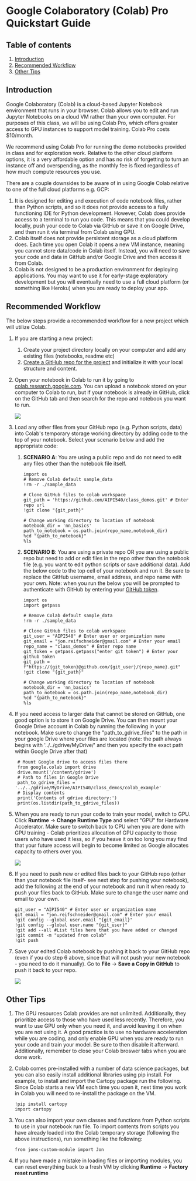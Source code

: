 # Google Colaboratory (Colab) Pro Quickstart Guide

## Table of contents

1. [Introduction](#introduction)
2. [Recommended Workflow](#recommended-workflow)
3. [Other Tips](#other-tips)

## Introduction

Google Colaboratory (Colab) is a cloud-based Jupyter Notebook environment that runs in your browser.  Colab allows you to edit and run Jupyter Notebooks on a cloud VM rather than your own computer.  For purposes of this class, we will be using Colab Pro, which offers greater access to GPU instances to support model training.  Colab Pro costs $10/month.  

We recommend using Colab Pro for running the demo notebooks provided in class and for exploration work.  Relative to the other cloud platform options, it is a very affordable option and has no risk of forgetting to turn an instance off and overspending, as the monthly fee is fixed regardless of how much compute resources you use.

There are a couple downsides to be aware of in using Google Colab relative to one of the full cloud platforms e.g. GCP:  
1) It is designed for editing and execution of code notebook files, rather than Python scripts, and so it does not provide access to a fully functioning IDE for Python development.  However, Colab does provide access to a terminal to run you code.  This means that you could develop locally, push your code to Colab via GitHub or save it on Google Drive, and then run it via terminal from Colab using GPU.
2) Colab itself does not provide persistent storage as a cloud platform does.  Each time you open Colab it opens a new VM instance, meaning you cannot store data/code in Colab itself.  Instead, you will need to save your code and data in GitHub and/or Google Drive and then access it from Colab.  
3) Colab is not designed to be a production environment for deploying applications.  You may want to use it for early-stage exploratory development but you will eventually need to use a full cloud platform (or something like Heroku) when you are ready to deploy your app.

## Recommended Workflow
The below steps provide a recommended workflow for a new project which will utilize Colab.

1) If you are starting a new project:
    1) Create your project directory locally on your computer and add any existing files (notebooks, readme etc)
    2) [Create a GitHub repo for the project](https://docs.github.com/en/github/importing-your-projects-to-github/importing-source-code-to-github/adding-an-existing-project-to-github-using-the-command-line#adding-a-project-to-github-without-github-cli) and initialize it with your local structure and content. 
2) Open your notebook in Colab to run it by going to [colab.research.google.com](colab.research.google.com).  You can upload a notebook stored on your computer to Colab to run, but if your notebook is already in GitHub, click on the GitHub tab and then search for the repo and notebook you want to run.

    ![](.img/colab_openrepo.png)

3) Load any other files from your GitHub repo (e.g. Python scripts, data) into Colab's temporary storage working directory by adding code to the top of your notebook.  Select your scenario below and add the appropriate code:

    1) **SCENARIO A**: You are using a public repo and do not need to edit any files other than the notebook file itself.  

        ```
        import os
        # Remove Colab default sample_data
        !rm -r ./sample_data

        # Clone GitHub files to colab workspace
        git_path = 'https://github.com/AIPI540/class_demos.git' # Enter repo url
        !git clone "{git_path}"

        # Change working directory to location of notebook
        notebook_dir = 'nn_basics'
        path_to_notebook = os.path.join(repo_name,notebook_dir)
        %cd "{path_to_notebook}"
        %ls
        ```


    2) **SCENARIO B**: You are using a private repo OR you are using a public repo but need to add or edit files in the repo other than the notebook file (e.g. you want to edit python scripts or save additional data).  Add the below code to the top cell of your notebook and run it.  Be sure to replace the GitHub username, email address, and repo name with your own.  Note: when you run the below you will be prompted to authenticate with GitHub by entering your [GitHub token](https://docs.github.com/en/authentication/keeping-your-account-and-data-secure/creating-a-personal-access-token).

        ```
        import os
        import getpass

        # Remove Colab default sample_data
        !rm -r ./sample_data

        # Clone GitHub files to colab workspace
        git_user = "AIPI540" # Enter user or organization name
        git_email = "jon.reifschneider@gmail.com" # Enter your email
        repo_name = "class_demos" # Enter repo name
        git_token = getpass.getpass("enter git token") # Enter your github token 
        git_path = f"https://{git_token}@github.com/{git_user}/{repo_name}.git"
        !git clone "{git_path}"

        # Change working directory to location of notebook
        notebook_dir = 'nn_basics'
        path_to_notebook = os.path.join(repo_name,notebook_dir)
        %cd "{path_to_notebook}"
        %ls
        ```

4) If you need access to larger data that cannot be stored on GitHub, one good option is to store it on Google Drive.  You can then mount your Google Drive account in Colab by running the following in your notebook.  Make sure to change the "path_to_gdrive_files" to the path in your google Drive where your files are located (note: the path always begins with '../../gdrive/MyDrive/' and then you specify the exact path within Google Drive after that)

        # Mount Google drive to access files there
        from google.colab import drive
        drive.mount('/content/gdrive')
        # Path to files in Google Drive
        path_to_gdrive_files = '../../gdrive/MyDrive/AIPI540/class_demos/colab_example'
        # Display contents
        print('Contents of gdrive directory:')
        print(os.listdir(path_to_gdrive_files))

5) When you are ready to run your code to train your model, switch to GPU.  Click **Runtime** -> **Change Runtime Type** and select "GPU" for Hardware Accelerator.  Make sure to switch back to CPU when you are done with GPU training - Colab prioritizes allocation of GPU capacity to those users who have used it less, so if you heave it on too long you may find that your future access will begin to become limited as Google allocates capacity to others over you.

    ![](.img/colab_startgpu.png)

6) If you need to push new or edited files back to your GitHub repo (other than your notebook file itself- see next step for pushing your notebook), add the following at the end of your notebook and run it when ready to push your files back to GitHub.  Make sure to change the user name and email to your own.

    ```
    git_user = "AIPI540" # Enter user or organization name
    git_email = "jon.reifschneider@gmail.com" # Enter your email
    !git config --global user.email "{git_email}"
    !git config --global user.name "{git_user}"
    !git add --all #List files here that you have added or changed
    !git commit -m "updated from colab"
    !git push
    ```
7) Save your edited Colab notebook by pushing it back to your GitHub repo (even if you do step 6 above, since that will not push your new notebook - you need to do it manually).  Go to **File** -> **Save a Copy in GitHub** to push it back to your repo.

    ![](.img/colab_pushtogithub.png)

## Other Tips  
1) The GPU resources Colab provides are not unlimited.  Additionally, they prioritize access to those who have used less recently.  Therefore, you want to use GPU only when you need it, and avoid leaving it on when you are not using it.  A good practice is to use no hardware acceleration while you are coding, and only enable GPU when you are ready to run your code and train your model.  Be sure to then disable it afterward.  Additionally, remember to close your Colab broswer tabs when you are done work.

2) Colab comes pre-installed with a number of data science packages, but you can also easily install additional libraries using pip install.  For example, to install and import the Cartopy package run the following.  Since Colab starts a new VM each time you open it, next time you work in Colab you will need to re-install the package on the VM.
    ```
    !pip install cartopy
    import cartopy
    ```

3) You can also import your own classes and functions from Python scripts to use in your notebook run file.  To import contents from scripts you have already loaded into the Colab temporary storage (following the above instructions), run something like the following:
    ```
    from jons-custom-module import Jon
    ```
    
4) If you have made a mistake in loading files or importing modules, you can reset everything back to a fresh VM by clicking **Runtime** -> **Factory reset runtime**